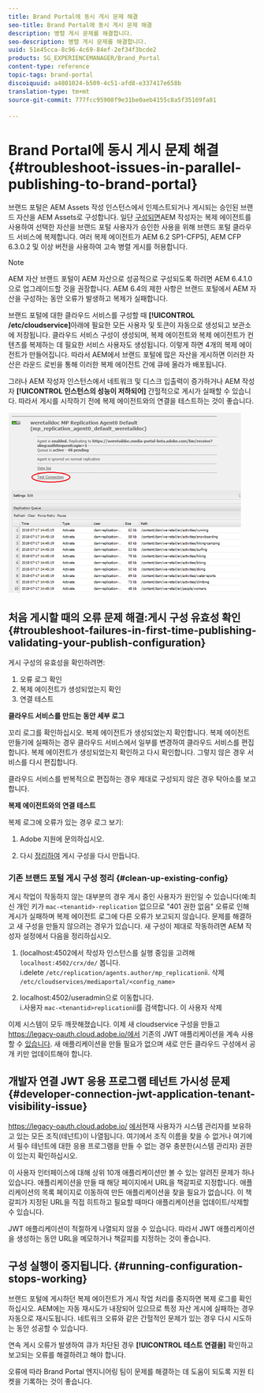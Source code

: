 ```yaml
---
title: Brand Portal에 동시 게시 문제 해결
seo-title: Brand Portal에 동시 게시 문제 해결
description: 병렬 게시 문제를 해결합니다.
seo-description: 병렬 게시 문제를 해결합니다.
uuid: 51e45cca-8c96-4c69-84ef-2ef34f3bcde2
products: SG_EXPERIENCEMANAGER/Brand_Portal
content-type: reference
topic-tags: brand-portal
discoiquuid: a4801024-b509-4c51-afd8-e337417e658b
translation-type: tm+mt
source-git-commit: 777fcc95908f9e31be0aeb4155c8a5f35169fa81

---
```



# Brand Portal에 동시 게시 문제 해결 {#troubleshoot-issues-in-parallel-publishing-to-brand-portal}

브랜드 포털은 AEM Assets 작성 인스턴스에서 인제스트되거나 게시되는 승인된 브랜드 자산을 AEM Assets로 구성합니다. 일단 [구성되면](../using/configure-aem-assets-with-brand-portal.md)AEM 작성자는 복제 에이전트를 사용하여 선택한 자산을 브랜드 포털 사용자가 승인한 사용을 위해 브랜드 포털 클라우드 서비스에 복제합니다. 여러 복제 에이전트가 AEM 6.2 SP1-CFP5], AEM CFP 6.3.0.2 및 이상 버전을 사용하여 고속 병렬 게시를 허용합니다.

>[!NOTE]
>
>AEM 자산 브랜드 포털이 AEM 자산으로 성공적으로 구성되도록 하려면 AEM 6.4.1.0으로 업그레이드할 것을 권장합니다. AEM 6.4의 제한 사항은 브랜드 포털에서 AEM 자산을 구성하는 동안 오류가 발생하고 복제가 실패합니다.

브랜드 포털에 대한 클라우드 서비스를 구성할 때 **[!UICONTROL /etc/cloudservice]**&#x200B;아래에 필요한 모든 사용자 및 토큰이 자동으로 생성되고 보관소에 저장됩니다. 클라우드 서비스 구성이 생성되며, 복제 에이전트와 복제 에이전트가 컨텐츠를 복제하는 데 필요한 서비스 사용자도 생성됩니다. 이렇게 하면 4개의 복제 에이전트가 만들어집니다. 따라서 AEM에서 브랜드 포털에 많은 자산을 게시하면 이러한 자산은 라운드 로빈을 통해 이러한 복제 에이전트 간에 큐에 올라가 배포됩니다.

그러나 AEM 작성자 인스턴스에서 네트워크 및 디스크 입출력이 증가하거나 AEM 작성자 **[!UICONTROL 인스턴스의 성능이 저하되어]** 간헐적으로 게시가 실패할 수 있습니다. 따라서 게시를 시작하기 전에 복제 에이전트와의 연결을 테스트하는 것이 좋습니다.

![](assets/test-connection.png)

## 처음 게시할 때의 오류 문제 해결:게시 구성 유효성 확인 {#troubleshoot-failures-in-first-time-publishing-validating-your-publish-configuration}

게시 구성의 유효성을 확인하려면:

1. 오류 로그 확인
1. 복제 에이전트가 생성되었는지 확인
1. 연결 테스트

**클라우드 서비스를 만드는 동안 세부 로그**

꼬리 로그를 확인하십시오. 복제 에이전트가 생성되었는지 확인합니다. 복제 에이전트 만들기에 실패하는 경우 클라우드 서비스에서 일부를 변경하여 클라우드 서비스를 편집합니다. 복제 에이전트가 생성되었는지 확인하고 다시 확인합니다. 그렇지 않은 경우 서비스를 다시 편집합니다.

클라우드 서비스를 반복적으로 편집하는 경우 제대로 구성되지 않은 경우 탁아소를 보고합니다.

**복제 에이전트와의 연결 테스트**

복제 로그에 오류가 있는 경우 로그 보기:

1. Adobe 지원에 문의하십시오.

1. 다시 [정리하여](../using/troubleshoot-parallel-publishing.md#clean-up-existing-config) 게시 구성을 다시 만듭니다.

<!--
Comment Type: remark
Last Modified By: Mini Gulati (mgulati)
Last Modified Date: 2018-06-21T22:56:21.256-0400
<p>?? check and compare public key. At times public key is different</p>
<p>?? another thing to check in /useradmin</p>
-->

### 기존 브랜드 포털 게시 구성 정리 {#clean-up-existing-config}

게시 작업이 작동하지 않는 대부분의 경우 게시 중인 사용자가 원인일 수 있습니다(예:최신 개인 키가 `mac-<tenantid>-replication` 없으므로 &quot;401 권한 없음&quot; 오류로 인해 게시가 실패하며 복제 에이전트 로그에 다른 오류가 보고되지 않습니다. 문제를 해결하고 새 구성을 만들지 않으려는 경우가 있습니다. 새 구성이 제대로 작동하려면 AEM 작성자 설정에서 다음을 정리하십시오.

1. (localhost:4502에서 작성자 인스턴스를 실행 중임을 고려해 `localhost:4502/crx/de/` 봅니다.\
   i.delete `/etc/replication/agents.author/mp_replication`ii. 삭제 `/etc/cloudservices/mediaportal/<config_name>`

1. localhost:4502/useradmin으로 이동합니다.\
   i.사용자 `mac-<tenantid>replication`ii를 검색합니다. 이 사용자 삭제

이제 시스템이 모두 깨끗해졌습니다. 이제 새 cloudservice 구성을 만들고 https://legacy-oauth.cloud.adobe.io/에서 기존의 JWT 애플리케이션을 계속 사용할 수 [있습니다](https://legacy-oauth.cloud.adobe.io/). 새 애플리케이션을 만들 필요가 없으며 새로 만든 클라우드 구성에서 공개 키만 업데이트해야 합니다.

## 개발자 연결 JWT 응용 프로그램 테넌트 가시성 문제 {#developer-connection-jwt-application-tenant-visibility-issue}

https://legacy-oauth.cloud.adobe.io/ [에서](https://legacy-oauth.cloud.adobe.io/)현재 사용자가 시스템 관리자를 보유하고 있는 모든 조직(테넌트)이 나열됩니다. 여기에서 조직 이름을 찾을 수 없거나 여기에서 필수 테넌트에 대한 응용 프로그램을 만들 수 없는 경우 충분한(시스템 관리자) 권한이 있는지 확인하십시오.

이 사용자 인터페이스에 대해 상위 10개 애플리케이션만 볼 수 있는 알려진 문제가 하나 있습니다. 애플리케이션을 만들 때 해당 페이지에서 URL을 책갈피로 지정합니다. 애플리케이션의 목록 페이지로 이동하여 만든 애플리케이션을 찾을 필요가 없습니다. 이 책갈피가 지정된 URL을 직접 히트하고 필요할 때마다 애플리케이션을 업데이트/삭제할 수 있습니다.

JWT 애플리케이션이 적절하게 나열되지 않을 수 있습니다. 따라서 JWT 애플리케이션을 생성하는 동안 URL을 메모하거나 책갈피를 지정하는 것이 좋습니다.

## 구성 실행이 중지됩니다. {#running-configuration-stops-working}

<!--
Comment Type: draft

<p>If the running configuration stops working, either of the following two possibilities
<g class="gr_ gr_15 gr-alert gr_gramm gr_inline_cards gr_run_anim Grammar multiReplace" data-gr-id="15" id="15" style="font-size: 12px;">
are
</g> there:</p>
<p>1.
<g class="gr_ gr_14 gr-alert gr_gramm gr_inline_cards gr_run_anim Grammar only-ins doubleReplace replaceWithoutSep" data-gr-id="14" id="14">
Connection
</g> has failed, or</p>
<p>2. Publish has failed with permission to dam-replication-service denied, while connection has passed </p>
<p>If the connection has failed [1], the
<g class="gr_ gr_10 gr-alert gr_spell gr_inline_cards gr_run_anim ContextualSpelling ins-del multiReplace" data-gr-id="10" id="10">
fail safe
</g> way to fix it is to <a href="../using/troubleshoot-parallel-publishing.md#main-pars-header-1664955658">clean up</a> the existing Brand Portal publish configuration and recreate a publish configuration. </p>
<p>However, if the
<g class="gr_ gr_18 gr-alert gr_spell gr_inline_cards gr_run_anim ContextualSpelling" data-gr-id="18" id="18">
publish
</g> has failed with
<g class="gr_ gr_16 gr-alert gr_gramm gr_inline_cards gr_run_anim Grammar only-ins doubleReplace replaceWithoutSep" data-gr-id="16" id="16">
permission
</g> denied to dam-replication-service, raise a support ticket.</p>
-->

브랜드 포털에 게시하던 복제 에이전트가 게시 작업 처리를 중지하면 복제 로그를 확인하십시오. AEM에는 자동 재시도가 내장되어 있으므로 특정 자산 게시에 실패하는 경우 자동으로 재시도됩니다. 네트워크 오류와 같은 간헐적인 문제가 있는 경우 다시 시도하는 동안 성공할 수 있습니다.

연속 게시 오류가 발생하여 큐가 차단된 경우 **[!UICONTROL 테스트 연결을]** 확인하고 보고되는 오류를 해결하려고 해야 합니다.

오류에 따라 Brand Portal 엔지니어링 팀이 문제를 해결하는 데 도움이 되도록 지원 티켓을 기록하는 것이 좋습니다.
